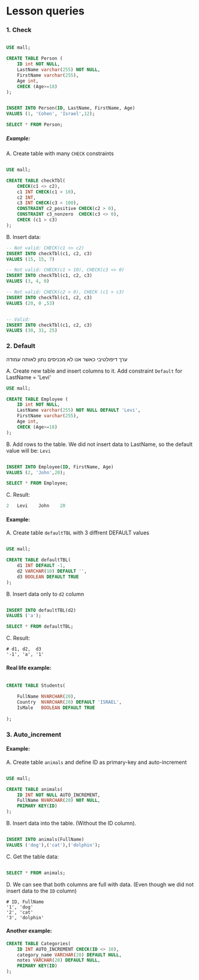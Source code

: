 # Lesson queries

### 1. Check 
```sql

USE mall;

CREATE TABLE Person (
    ID int NOT NULL,
    LastName varchar(255) NOT NULL,
    FirstName varchar(255),
    Age int,
    CHECK (Age>=18)
);


INSERT INTO Person(ID, LastName, FirstName, Age)
VALUES (1, 'Cohen', 'Israel',12);

SELECT * FROM Person;
```
##### Example:
A. Create table with many `CHECK` constraints
```sql

USE mall;

CREATE TABLE checkTbl(
	CHECK(c1 <> c2),
	c1 INT CHECK(c1 > 10),
    c2 INT,
    c3 INT CHECK(c3 < 100),
    CONSTRAINT c2_positive CHECK(c2 > 0),
    CONSTRAINT c3_nonzero  CHECK(c3 <> 0),
    CHECK (c1 > c3)
);
```
B. Insert data: 
```sql
-- Not valid: CHECK(c1 <> c2)
INSERT INTO checkTbl(c1, c2, c3)
VALUES (15, 15, 7)

-- Not valid: CHECK(c1 > 10), CHECK(c3 <> 0)
INSERT INTO checkTbl(c1, c2, c3)
VALUES (3, 4, 0)

-- Not valid: CHECK(c2 > 0), CHECK (c1 > c3)
INSERT INTO checkTbl(c1, c2, c3)
VALUES (20, 0 ,53)


-- Valid: 
INSERT INTO checkTbl(c1, c2, c3)
VALUES (30, 31, 25)
```

### 2. Default
ערך דיפולטיבי כאשר אנו לא מכניסים נתון לאותה עמודה

A. Create new table and insert columns to it. 
Add constraint `Default` for LastName = 'Levi'
```sql
USE mall;

CREATE TABLE Employee (
    ID int NOT NULL,
    LastName varchar(255) NOT NULL DEFAULT 'Levi',
    FirstName varchar(255),
    Age int,
    CHECK (Age>=18)
);
```
B. Add rows to the table. 
We did not insert data to LastName, so the default value will be: `Levi`
```sql

INSERT INTO Employee(ID, FirstName, Age)
VALUES (2, 'John',20);

SELECT * FROM Employee;

```
C. Result:
```sql
2	Levi	John	20
```

#### Example:
A. Create table `defaultTBL` with 3 diffrent DEFAULT values
```sql

USE mall;

CREATE TABLE defaultTBL(
    d1 INT DEFAULT -1,
    d2 VARCHAR(10) DEFAULT '',
    d3 BOOLEAN DEFAULT TRUE
);
```
B. Insert data only to `d2` column
```sql

INSERT INTO defaultTBL(d2)
VALUES ('a');

SELECT * FROM defaultTBL;
```
C. Result:
```
# d1, d2,  d3
'-1', 'a', '1'
```
#### Real life example: 
```sql

CREATE TABLE Students(

    FullName NVARCHAR(20),
    Country  NVARCHAR(20) DEFAULT 'ISRAEL',
    IsMale   BOOLEAN DEFAULT TRUE
    
);
```

### 3. Auto_increment
#### Example:
A. Create table `animals` and define ID as primary-key and auto-increment
```sql

USE mall;

CREATE TABLE animals(
    ID INT NOT NULL AUTO_INCREMENT,
    FullName NVARCHAR(20) NOT NULL,
    PRIMARY KEY(ID)
);

```
B. Insert data into the table. (Without the ID column).
```sql

INSERT INTO animals(FullName)
VALUES ('dog'),('cat'),('dolphin');
```
C. Get the table data:
```sql

SELECT * FROM animals;

```
D. We can see that both columns are full with data. 
(Even though we did not insert data to the `ID` column)
```
# ID, FullName
'1', 'dog'
'2', 'cat'
'3', 'dolphin'
```

#### Another example:
```sql
CREATE TABLE Categories(
    ID INT AUTO_INCREMENT CHECK(ID <> 10),
    category_name VARCHAR(20) DEFAULT NULL, 
    notes VARCHAR(20) DEFAULT NULL, 
    PRIMARY KEY(ID)
);
```